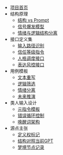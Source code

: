 * [项目首页](README.md)
* 结构原理
  * [结构 vs Prompt](0_structure_theory/0.1_structure_vs_prompt.md)
  * [信号爆发模型](0_structure_theory/0.2_signal_explosion_model.md)
  * [情绪与逻辑结构分离](0_structure_theory/0.3_emotion_logic_split.md)
* 接口定义集
  * [输入路径识别](1_define_ai_interfaces/1.1_origin_aware_semantics.md)
  * [信任等级指令](1_define_ai_interfaces/1.2_trust_layer_command.md)
  * [人格调度接口](1_define_ai_interfaces/1.3_role_shift_manager.md)
  * [表达风控接口](1_define_ai_interfaces/1.4_obfuscated_expression_engine.md)
* 用例模板
  * [文本重写](2_use_cases/text_rewriting_case.md)
  * [逻辑筛选](2_use_cases/logic_filter_case.md)
  * [情绪分离](2_use_cases/emotion_splitting_case.md)
  * [未来推演](2_use_cases/future_extrapolation_case.md)
* 类人输入设计
  * [元指令模板](3_human_interface_design/meta_instruction_design.md)
  * [错误循环控制](3_human_interface_design/error_loop_control.md)
  * [唤醒词架构](3_human_interface_design/wakeword_architecture.md)
* 源点主张
  * [定义权标记](4_legacy_claim/4.1_first_definition_claim.md)
  * [结构对照当前GPT](4_legacy_claim/4.2_structure_vs_current_gpt.md)
  * [梦境节点记录](4_legacy_claim/4.3_dreams_prediction_node.md)